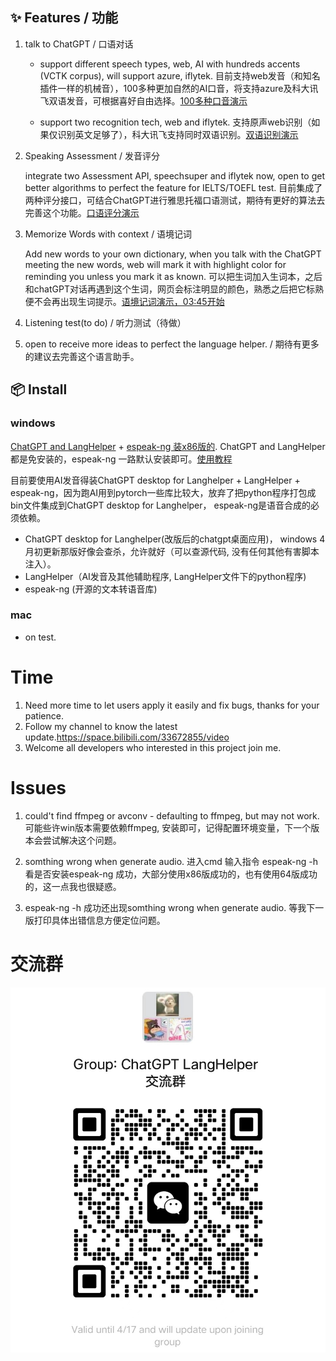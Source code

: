 ## ✨ Features / 功能
1. talk to ChatGPT / 口语对话

    - support different speech types, web, AI with hundreds accents (VCTK corpus), will support azure, iflytek. 目前支持web发音（和知名插件一样的机械音），100多种更加自然的AI口音，将支持azure及科大讯飞双语发音，可根据喜好自由选择。[100多种口音演示](https://www.bilibili.com/video/BV1Q84y1P7nK/?spm_id_from=333.999.0.0&vd_source=21f2f45d40a5b4fec0f1ea075e50b356)

    - support two recognition tech, web and iflytek. 支持原声web识别（如果仅识别英文足够了），科大讯飞支持同时双语识别。[双语识别演示](https://www.bilibili.com/video/BV11L411C7G2/?spm_id_from=333.999.0.0&vd_source=21f2f45d40a5b4fec0f1ea075e50b356)
2. Speaking Assessment / 发音评分

     integrate two Assessment API, speechsuper and iflytek now, open to get better algorithms to perfect the feature for IELTS/TOEFL test. 目前集成了两种评分接口，可结合ChatGPT进行雅思托福口语测试，期待有更好的算法去完善这个功能。[口语评分演示](https://www.bilibili.com/video/BV1Ch41137en/?spm_id_from=333.999.0.0&vd_source=21f2f45d40a5b4fec0f1ea075e50b356)
3. Memorize Words with context / 语境记词

   Add new words to your own dictionary, when you talk with the ChatGPT meeting the new words, web will mark it with highlight color for reminding you unless you mark it as known.  可以把生词加入生词本，之后和chatGPT对话再遇到这个生词，网页会标注明显的颜色，熟悉之后把它标熟便不会再出现生词提示。[语境记词演示，03:45开始](https://www.bilibili.com/video/BV1nj411c7zi/?spm_id_from=333.999.0.0&vd_source=21f2f45d40a5b4fec0f1ea075e50b356)
4. Listening test(to do) / 听力测试（待做）
5. open to receive more ideas to perfect the language helper. / 期待有更多的建议去完善这个语言助手。

## 📦 Install
### windows

  [ChatGPT and LangHelper](https://github.com/NsLearning/LangHelper/releases/tag/V0.01.1) + [espeak-ng 装x86版的](https://github.com/espeak-ng/espeak-ng/releases/tag/1.51). ChatGPT and LangHelper 都是免安装的，espeak-ng 一路默认安装即可。[使用教程](https://www.bilibili.com/video/BV1f24y1c7qm/?vd_source=21f2f45d40a5b4fec0f1ea075e50b356)
  
  目前要使用AI发音得装ChatGPT desktop for Langhelper + LangHelper + espeak-ng，因为跑AI用到pytorch一些库比较大，放弃了把python程序打包成bin文件集成到ChatGPT desktop for Langhelper， espeak-ng是语音合成的必须依赖。
- ChatGPT desktop for Langhelper(改版后的chatgpt桌面应用)， windows 4月初更新那版好像会查杀，允许就好（可以查源代码, 没有任何其他有害脚本注入）。
- LangHelper（AI发音及其他辅助程序, LangHelper文件下的python程序)
- espeak-ng (开源的文本转语音库)

### mac
- on test.


# Time
1. Need more time to let users apply it easily and fix bugs, thanks for your patience.
2. Follow my channel to know the latest update.https://space.bilibili.com/33672855/video
3. Welcome all developers who interested in this project join me.

# Issues
1. could't find ffmpeg or avconv - defaulting to ffmpeg, but may not work. 可能些许win版本需要依赖ffmpeg, 安装即可，记得配置环境变量，下一个版本会尝试解决这个问题。

2. somthing wrong when generate audio. 进入cmd 输入指令 espeak-ng -h 看是否安装espeak-ng 成功，大部分使用x86版成功的，也有使用64版成功的，这一点我也很疑惑。

3. espeak-ng -h 成功还出现somthing wrong when generate audio. 等我下一版打印具体出错信息方便定位问题。

# 交流群
![image](https://github.com/NsLearning/LangHelper/blob/main/%E4%BA%A4%E6%B5%81%E7%BE%A4.jpg)
